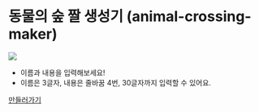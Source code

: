 # 동물의 숲 짤 생성기 (animal-crossing-maker)

![](https://velog.velcdn.com/images/nsunny0908/post/9b3585d3-2614-4603-9a81-bf2370a3c598/image.png)

- 이름과 내용을 입력해보세요!
- 이름은 3글자, 내용은 줄바꿈 4번, 30글자까지 입력할 수 있어요.

[만들러가기](https://animal-crossing-maker.netlify.app/)
